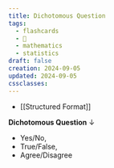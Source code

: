 ```yaml
---
title: Dichotomous Question
tags:
  - flashcards
  - 🌱
  - mathematics
  - statistics
draft: false
creation: 2024-09-05
updated: 2024-09-05
cssclasses: 
---
```

- [[Structured Format]]

**Dichotomous Question**
↓
- Yes/No,
- True/False,
- Agree/Disagree
<!--SR:!2024-12-31,15,290-->